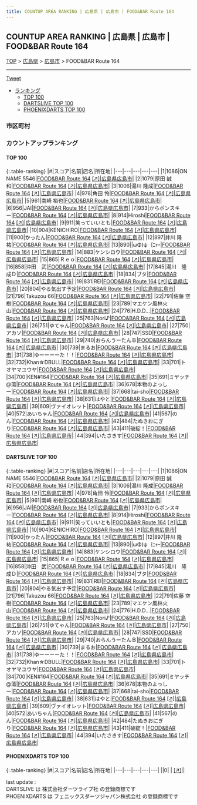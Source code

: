```yaml
---
title: COUNTUP AREA RANKING | 広島県 | 広島市 | FOOD&BAR Route 164
---
```

## COUNTUP AREA RANKING | 広島県 | 広島市 | FOOD&BAR Route 164

[TOP](/darts/rank/) > [広島県](/darts/rank/広島県/) > [広島市](/darts/rank/広島県/広島市/) > FOOD&BAR Route 164

___

<a href="https://twitter.com/share?ref_src=twsrc%5Etfw" data-text="COUNTUP AREA RANKING | 広島県広島市FOOD&BAR Route 164" class="twitter-share-button" data-hashtags="DARTSLIVE,PHOENIXDARTS,darts,ダーツ" data-show-count="false">Tweet</a>

* [ランキング](#カウントアップランキング)
    * [TOP 100](#top-100)
    * [DARTSLIVE TOP 100](#dartslive-top-100)
    * [PHOENIXDARTS TOP 100](#phoenixdarts-top-100)

### 市区町村

<ul>

</ul>

### カウントアップランキング

#### TOP 100



{:.table-ranking}
|#|スコア|名前|店名|所在地|
|---|---|---|---|---|
|1|1086|<span class="rank-name-dl">ON NAME 5546</span>|<a href="/darts/rank/shops/253313e6c38b3993a3f63593b5358cc4.html">FOOD&BAR Route 164</a> <a href="https://search.dartslive.com/jp/shop/253313e6c38b3993a3f63593b5358cc4">[↗]</a>|<a href="/darts/rank/広島県/広島市">広島県広島市</a>|
|2|1079|<span class="rank-name-dl">原田 誠和</span>|<a href="/darts/rank/shops/253313e6c38b3993a3f63593b5358cc4.html">FOOD&BAR Route 164</a> <a href="https://search.dartslive.com/jp/shop/253313e6c38b3993a3f63593b5358cc4">[↗]</a>|<a href="/darts/rank/広島県/広島市">広島県広島市</a>|
|3|1006|<span class="rank-name-dl">湯川 隆成</span>|<a href="/darts/rank/shops/253313e6c38b3993a3f63593b5358cc4.html">FOOD&BAR Route 164</a> <a href="https://search.dartslive.com/jp/shop/253313e6c38b3993a3f63593b5358cc4">[↗]</a>|<a href="/darts/rank/広島県/広島市">広島県広島市</a>|
|4|978|<span class="rank-name-dl">角田 怜</span>|<a href="/darts/rank/shops/253313e6c38b3993a3f63593b5358cc4.html">FOOD&BAR Route 164</a> <a href="https://search.dartslive.com/jp/shop/253313e6c38b3993a3f63593b5358cc4">[↗]</a>|<a href="/darts/rank/広島県/広島市">広島県広島市</a>|
|5|961|<span class="rank-name-dl">南崎 裕也</span>|<a href="/darts/rank/shops/253313e6c38b3993a3f63593b5358cc4.html">FOOD&BAR Route 164</a> <a href="https://search.dartslive.com/jp/shop/253313e6c38b3993a3f63593b5358cc4">[↗]</a>|<a href="/darts/rank/広島県/広島市">広島県広島市</a>|
|6|956|<span class="rank-name-dl">JAI</span>|<a href="/darts/rank/shops/253313e6c38b3993a3f63593b5358cc4.html">FOOD&BAR Route 164</a> <a href="https://search.dartslive.com/jp/shop/253313e6c38b3993a3f63593b5358cc4">[↗]</a>|<a href="/darts/rank/広島県/広島市">広島県広島市</a>|
|7|933|<span class="rank-name-dl">からポンスキー</span>|<a href="/darts/rank/shops/253313e6c38b3993a3f63593b5358cc4.html">FOOD&BAR Route 164</a> <a href="https://search.dartslive.com/jp/shop/253313e6c38b3993a3f63593b5358cc4">[↗]</a>|<a href="/darts/rank/広島県/広島市">広島県広島市</a>|
|8|914|<span class="rank-name-dl">Hiroshi</span>|<a href="/darts/rank/shops/253313e6c38b3993a3f63593b5358cc4.html">FOOD&BAR Route 164</a> <a href="https://search.dartslive.com/jp/shop/253313e6c38b3993a3f63593b5358cc4">[↗]</a>|<a href="/darts/rank/広島県/広島市">広島県広島市</a>|
|9|911|<span class="rank-name-dl">笑っていいとも</span>|<a href="/darts/rank/shops/253313e6c38b3993a3f63593b5358cc4.html">FOOD&BAR Route 164</a> <a href="https://search.dartslive.com/jp/shop/253313e6c38b3993a3f63593b5358cc4">[↗]</a>|<a href="/darts/rank/広島県/広島市">広島県広島市</a>|
|10|904|<span class="rank-name-dl">KENICHIRO</span>|<a href="/darts/rank/shops/253313e6c38b3993a3f63593b5358cc4.html">FOOD&BAR Route 164</a> <a href="https://search.dartslive.com/jp/shop/253313e6c38b3993a3f63593b5358cc4">[↗]</a>|<a href="/darts/rank/広島県/広島市">広島県広島市</a>|
|11|900|<span class="rank-name-dl">かったん</span>|<a href="/darts/rank/shops/253313e6c38b3993a3f63593b5358cc4.html">FOOD&BAR Route 164</a> <a href="https://search.dartslive.com/jp/shop/253313e6c38b3993a3f63593b5358cc4">[↗]</a>|<a href="/darts/rank/広島県/広島市">広島県広島市</a>|
|12|897|<span class="rank-name-dl">井川 隆祐</span>|<a href="/darts/rank/shops/253313e6c38b3993a3f63593b5358cc4.html">FOOD&BAR Route 164</a> <a href="https://search.dartslive.com/jp/shop/253313e6c38b3993a3f63593b5358cc4">[↗]</a>|<a href="/darts/rank/広島県/広島市">広島県広島市</a>|
|13|890|<span class="rank-name-dl">&#124;ωΦ)ψ｛ﾆｬｰ</span>|<a href="/darts/rank/shops/253313e6c38b3993a3f63593b5358cc4.html">FOOD&BAR Route 164</a> <a href="https://search.dartslive.com/jp/shop/253313e6c38b3993a3f63593b5358cc4">[↗]</a>|<a href="/darts/rank/広島県/広島市">広島県広島市</a>|
|14|883|<span class="rank-name-dl">ケンシロウ</span>|<a href="/darts/rank/shops/253313e6c38b3993a3f63593b5358cc4.html">FOOD&BAR Route 164</a> <a href="https://search.dartslive.com/jp/shop/253313e6c38b3993a3f63593b5358cc4">[↗]</a>|<a href="/darts/rank/広島県/広島市">広島県広島市</a>|
|15|865|<span class="rank-name-dl">Ｒｅｏ</span>|<a href="/darts/rank/shops/253313e6c38b3993a3f63593b5358cc4.html">FOOD&BAR Route 164</a> <a href="https://search.dartslive.com/jp/shop/253313e6c38b3993a3f63593b5358cc4">[↗]</a>|<a href="/darts/rank/広島県/広島市">広島県広島市</a>|
|16|858|<span class="rank-name-dl">沖田　武</span>|<a href="/darts/rank/shops/253313e6c38b3993a3f63593b5358cc4.html">FOOD&BAR Route 164</a> <a href="https://search.dartslive.com/jp/shop/253313e6c38b3993a3f63593b5358cc4">[↗]</a>|<a href="/darts/rank/広島県/広島市">広島県広島市</a>|
|17|845|<span class="rank-name-dl">湯川　隆成Ｄ</span>|<a href="/darts/rank/shops/253313e6c38b3993a3f63593b5358cc4.html">FOOD&BAR Route 164</a> <a href="https://search.dartslive.com/jp/shop/253313e6c38b3993a3f63593b5358cc4">[↗]</a>|<a href="/darts/rank/広島県/広島市">広島県広島市</a>|
|18|834|<span class="rank-name-dl">ブタ</span>|<a href="/darts/rank/shops/253313e6c38b3993a3f63593b5358cc4.html">FOOD&BAR Route 164</a> <a href="https://search.dartslive.com/jp/shop/253313e6c38b3993a3f63593b5358cc4">[↗]</a>|<a href="/darts/rank/広島県/広島市">広島県広島市</a>|
|19|831|<span class="rank-name-dl">REI</span>|<a href="/darts/rank/shops/253313e6c38b3993a3f63593b5358cc4.html">FOOD&BAR Route 164</a> <a href="https://search.dartslive.com/jp/shop/253313e6c38b3993a3f63593b5358cc4">[↗]</a>|<a href="/darts/rank/広島県/広島市">広島県広島市</a>|
|20|804|<span class="rank-name-dl">やる気出す予定</span>|<a href="/darts/rank/shops/253313e6c38b3993a3f63593b5358cc4.html">FOOD&BAR Route 164</a> <a href="https://search.dartslive.com/jp/shop/253313e6c38b3993a3f63593b5358cc4">[↗]</a>|<a href="/darts/rank/広島県/広島市">広島県広島市</a>|
|21|796|<span class="rank-name-dl">Takuzou 66</span>|<a href="/darts/rank/shops/253313e6c38b3993a3f63593b5358cc4.html">FOOD&BAR Route 164</a> <a href="https://search.dartslive.com/jp/shop/253313e6c38b3993a3f63593b5358cc4">[↗]</a>|<a href="/darts/rank/広島県/広島市">広島県広島市</a>|
|22|791|<span class="rank-name-dl">佐藤 空樹</span>|<a href="/darts/rank/shops/253313e6c38b3993a3f63593b5358cc4.html">FOOD&BAR Route 164</a> <a href="https://search.dartslive.com/jp/shop/253313e6c38b3993a3f63593b5358cc4">[↗]</a>|<a href="/darts/rank/広島県/広島市">広島県広島市</a>|
|23|789|<span class="rank-name-dl">マエケン風林火山</span>|<a href="/darts/rank/shops/253313e6c38b3993a3f63593b5358cc4.html">FOOD&BAR Route 164</a> <a href="https://search.dartslive.com/jp/shop/253313e6c38b3993a3f63593b5358cc4">[↗]</a>|<a href="/darts/rank/広島県/広島市">広島県広島市</a>|
|24|776|<span class="rank-name-dl">H.D.D...</span>|<a href="/darts/rank/shops/253313e6c38b3993a3f63593b5358cc4.html">FOOD&BAR Route 164</a> <a href="https://search.dartslive.com/jp/shop/253313e6c38b3993a3f63593b5358cc4">[↗]</a>|<a href="/darts/rank/広島県/広島市">広島県広島市</a>|
|25|763|<span class="rank-name-dl">Nori♪</span>|<a href="/darts/rank/shops/253313e6c38b3993a3f63593b5358cc4.html">FOOD&BAR Route 164</a> <a href="https://search.dartslive.com/jp/shop/253313e6c38b3993a3f63593b5358cc4">[↗]</a>|<a href="/darts/rank/広島県/広島市">広島県広島市</a>|
|26|751|<span class="rank-name-dl">ゆてゃん</span>|<a href="/darts/rank/shops/253313e6c38b3993a3f63593b5358cc4.html">FOOD&BAR Route 164</a> <a href="https://search.dartslive.com/jp/shop/253313e6c38b3993a3f63593b5358cc4">[↗]</a>|<a href="/darts/rank/広島県/広島市">広島県広島市</a>|
|27|750|<span class="rank-name-dl">アカソ</span>|<a href="/darts/rank/shops/253313e6c38b3993a3f63593b5358cc4.html">FOOD&BAR Route 164</a> <a href="https://search.dartslive.com/jp/shop/253313e6c38b3993a3f63593b5358cc4">[↗]</a>|<a href="/darts/rank/広島県/広島市">広島県広島市</a>|
|28|747|<span class="rank-name-dl">SSD</span>|<a href="/darts/rank/shops/253313e6c38b3993a3f63593b5358cc4.html">FOOD&BAR Route 164</a> <a href="https://search.dartslive.com/jp/shop/253313e6c38b3993a3f63593b5358cc4">[↗]</a>|<a href="/darts/rank/広島県/広島市">広島県広島市</a>|
|29|740|<span class="rank-name-dl">おらんうーたんＢ</span>|<a href="/darts/rank/shops/253313e6c38b3993a3f63593b5358cc4.html">FOOD&BAR Route 164</a> <a href="https://search.dartslive.com/jp/shop/253313e6c38b3993a3f63593b5358cc4">[↗]</a>|<a href="/darts/rank/広島県/広島市">広島県広島市</a>|
|30|739|<span class="rank-name-dl">まるお</span>|<a href="/darts/rank/shops/253313e6c38b3993a3f63593b5358cc4.html">FOOD&BAR Route 164</a> <a href="https://search.dartslive.com/jp/shop/253313e6c38b3993a3f63593b5358cc4">[↗]</a>|<a href="/darts/rank/広島県/広島市">広島県広島市</a>|
|31|738|<span class="rank-name-dl">ゆーーーーた！！</span>|<a href="/darts/rank/shops/253313e6c38b3993a3f63593b5358cc4.html">FOOD&BAR Route 164</a> <a href="https://search.dartslive.com/jp/shop/253313e6c38b3993a3f63593b5358cc4">[↗]</a>|<a href="/darts/rank/広島県/広島市">広島県広島市</a>|
|32|732|<span class="rank-name-dl">Khan☆DBULL</span>|<a href="/darts/rank/shops/253313e6c38b3993a3f63593b5358cc4.html">FOOD&BAR Route 164</a> <a href="https://search.dartslive.com/jp/shop/253313e6c38b3993a3f63593b5358cc4">[↗]</a>|<a href="/darts/rank/広島県/広島市">広島県広島市</a>|
|33|701|<span class="rank-name-dl">トオヤマユウヤ</span>|<a href="/darts/rank/shops/253313e6c38b3993a3f63593b5358cc4.html">FOOD&BAR Route 164</a> <a href="https://search.dartslive.com/jp/shop/253313e6c38b3993a3f63593b5358cc4">[↗]</a>|<a href="/darts/rank/広島県/広島市">広島県広島市</a>|
|34|700|<span class="rank-name-dl">KEN#164</span>|<a href="/darts/rank/shops/253313e6c38b3993a3f63593b5358cc4.html">FOOD&BAR Route 164</a> <a href="https://search.dartslive.com/jp/shop/253313e6c38b3993a3f63593b5358cc4">[↗]</a>|<a href="/darts/rank/広島県/広島市">広島県広島市</a>|
|35|691|<span class="rank-name-dl">ミヤッチ@蕩</span>|<a href="/darts/rank/shops/253313e6c38b3993a3f63593b5358cc4.html">FOOD&BAR Route 164</a> <a href="https://search.dartslive.com/jp/shop/253313e6c38b3993a3f63593b5358cc4">[↗]</a>|<a href="/darts/rank/広島県/広島市">広島県広島市</a>|
|36|678|<span class="rank-name-dl">本物のよっしー</span>|<a href="/darts/rank/shops/253313e6c38b3993a3f63593b5358cc4.html">FOOD&BAR Route 164</a> <a href="https://search.dartslive.com/jp/shop/253313e6c38b3993a3f63593b5358cc4">[↗]</a>|<a href="/darts/rank/広島県/広島市">広島県広島市</a>|
|37|668|<span class="rank-name-dl">tai-sho</span>|<a href="/darts/rank/shops/253313e6c38b3993a3f63593b5358cc4.html">FOOD&BAR Route 164</a> <a href="https://search.dartslive.com/jp/shop/253313e6c38b3993a3f63593b5358cc4">[↗]</a>|<a href="/darts/rank/広島県/広島市">広島県広島市</a>|
|38|631|<span class="rank-name-dl">はやと</span>|<a href="/darts/rank/shops/253313e6c38b3993a3f63593b5358cc4.html">FOOD&BAR Route 164</a> <a href="https://search.dartslive.com/jp/shop/253313e6c38b3993a3f63593b5358cc4">[↗]</a>|<a href="/darts/rank/広島県/広島市">広島県広島市</a>|
|39|609|<span class="rank-name-dl">ヴァイオレット</span>|<a href="/darts/rank/shops/253313e6c38b3993a3f63593b5358cc4.html">FOOD&BAR Route 164</a> <a href="https://search.dartslive.com/jp/shop/253313e6c38b3993a3f63593b5358cc4">[↗]</a>|<a href="/darts/rank/広島県/広島市">広島県広島市</a>|
|40|572|<span class="rank-name-dl">あいちゃん</span>|<a href="/darts/rank/shops/253313e6c38b3993a3f63593b5358cc4.html">FOOD&BAR Route 164</a> <a href="https://search.dartslive.com/jp/shop/253313e6c38b3993a3f63593b5358cc4">[↗]</a>|<a href="/darts/rank/広島県/広島市">広島県広島市</a>|
|41|567|<span class="rank-name-dl">のん</span>|<a href="/darts/rank/shops/253313e6c38b3993a3f63593b5358cc4.html">FOOD&BAR Route 164</a> <a href="https://search.dartslive.com/jp/shop/253313e6c38b3993a3f63593b5358cc4">[↗]</a>|<a href="/darts/rank/広島県/広島市">広島県広島市</a>|
|42|484|<span class="rank-name-dl">たぬきおにぎり</span>|<a href="/darts/rank/shops/253313e6c38b3993a3f63593b5358cc4.html">FOOD&BAR Route 164</a> <a href="https://search.dartslive.com/jp/shop/253313e6c38b3993a3f63593b5358cc4">[↗]</a>|<a href="/darts/rank/広島県/広島市">広島県広島市</a>|
|43|411|<span class="rank-name-dl">破綻！</span>|<a href="/darts/rank/shops/253313e6c38b3993a3f63593b5358cc4.html">FOOD&BAR Route 164</a> <a href="https://search.dartslive.com/jp/shop/253313e6c38b3993a3f63593b5358cc4">[↗]</a>|<a href="/darts/rank/広島県/広島市">広島県広島市</a>|
|44|394|<span class="rank-name-dl">いたさきす</span>|<a href="/darts/rank/shops/253313e6c38b3993a3f63593b5358cc4.html">FOOD&BAR Route 164</a> <a href="https://search.dartslive.com/jp/shop/253313e6c38b3993a3f63593b5358cc4">[↗]</a>|<a href="/darts/rank/広島県/広島市">広島県広島市</a>|


#### DARTSLIVE TOP 100



{:.table-ranking}
|#|スコア|名前|店名|所在地|
|---|---|---|---|---|
|1|1086|<span class="rank-name-dl">ON NAME 5546</span>|<a href="/darts/rank/shops/253313e6c38b3993a3f63593b5358cc4.html">FOOD&BAR Route 164</a> <a href="https://search.dartslive.com/jp/shop/253313e6c38b3993a3f63593b5358cc4">[↗]</a>|<a href="/darts/rank/広島県/広島市">広島県広島市</a>|
|2|1079|<span class="rank-name-dl">原田 誠和</span>|<a href="/darts/rank/shops/253313e6c38b3993a3f63593b5358cc4.html">FOOD&BAR Route 164</a> <a href="https://search.dartslive.com/jp/shop/253313e6c38b3993a3f63593b5358cc4">[↗]</a>|<a href="/darts/rank/広島県/広島市">広島県広島市</a>|
|3|1006|<span class="rank-name-dl">湯川 隆成</span>|<a href="/darts/rank/shops/253313e6c38b3993a3f63593b5358cc4.html">FOOD&BAR Route 164</a> <a href="https://search.dartslive.com/jp/shop/253313e6c38b3993a3f63593b5358cc4">[↗]</a>|<a href="/darts/rank/広島県/広島市">広島県広島市</a>|
|4|978|<span class="rank-name-dl">角田 怜</span>|<a href="/darts/rank/shops/253313e6c38b3993a3f63593b5358cc4.html">FOOD&BAR Route 164</a> <a href="https://search.dartslive.com/jp/shop/253313e6c38b3993a3f63593b5358cc4">[↗]</a>|<a href="/darts/rank/広島県/広島市">広島県広島市</a>|
|5|961|<span class="rank-name-dl">南崎 裕也</span>|<a href="/darts/rank/shops/253313e6c38b3993a3f63593b5358cc4.html">FOOD&BAR Route 164</a> <a href="https://search.dartslive.com/jp/shop/253313e6c38b3993a3f63593b5358cc4">[↗]</a>|<a href="/darts/rank/広島県/広島市">広島県広島市</a>|
|6|956|<span class="rank-name-dl">JAI</span>|<a href="/darts/rank/shops/253313e6c38b3993a3f63593b5358cc4.html">FOOD&BAR Route 164</a> <a href="https://search.dartslive.com/jp/shop/253313e6c38b3993a3f63593b5358cc4">[↗]</a>|<a href="/darts/rank/広島県/広島市">広島県広島市</a>|
|7|933|<span class="rank-name-dl">からポンスキー</span>|<a href="/darts/rank/shops/253313e6c38b3993a3f63593b5358cc4.html">FOOD&BAR Route 164</a> <a href="https://search.dartslive.com/jp/shop/253313e6c38b3993a3f63593b5358cc4">[↗]</a>|<a href="/darts/rank/広島県/広島市">広島県広島市</a>|
|8|914|<span class="rank-name-dl">Hiroshi</span>|<a href="/darts/rank/shops/253313e6c38b3993a3f63593b5358cc4.html">FOOD&BAR Route 164</a> <a href="https://search.dartslive.com/jp/shop/253313e6c38b3993a3f63593b5358cc4">[↗]</a>|<a href="/darts/rank/広島県/広島市">広島県広島市</a>|
|9|911|<span class="rank-name-dl">笑っていいとも</span>|<a href="/darts/rank/shops/253313e6c38b3993a3f63593b5358cc4.html">FOOD&BAR Route 164</a> <a href="https://search.dartslive.com/jp/shop/253313e6c38b3993a3f63593b5358cc4">[↗]</a>|<a href="/darts/rank/広島県/広島市">広島県広島市</a>|
|10|904|<span class="rank-name-dl">KENICHIRO</span>|<a href="/darts/rank/shops/253313e6c38b3993a3f63593b5358cc4.html">FOOD&BAR Route 164</a> <a href="https://search.dartslive.com/jp/shop/253313e6c38b3993a3f63593b5358cc4">[↗]</a>|<a href="/darts/rank/広島県/広島市">広島県広島市</a>|
|11|900|<span class="rank-name-dl">かったん</span>|<a href="/darts/rank/shops/253313e6c38b3993a3f63593b5358cc4.html">FOOD&BAR Route 164</a> <a href="https://search.dartslive.com/jp/shop/253313e6c38b3993a3f63593b5358cc4">[↗]</a>|<a href="/darts/rank/広島県/広島市">広島県広島市</a>|
|12|897|<span class="rank-name-dl">井川 隆祐</span>|<a href="/darts/rank/shops/253313e6c38b3993a3f63593b5358cc4.html">FOOD&BAR Route 164</a> <a href="https://search.dartslive.com/jp/shop/253313e6c38b3993a3f63593b5358cc4">[↗]</a>|<a href="/darts/rank/広島県/広島市">広島県広島市</a>|
|13|890|<span class="rank-name-dl">&#124;ωΦ)ψ｛ﾆｬｰ</span>|<a href="/darts/rank/shops/253313e6c38b3993a3f63593b5358cc4.html">FOOD&BAR Route 164</a> <a href="https://search.dartslive.com/jp/shop/253313e6c38b3993a3f63593b5358cc4">[↗]</a>|<a href="/darts/rank/広島県/広島市">広島県広島市</a>|
|14|883|<span class="rank-name-dl">ケンシロウ</span>|<a href="/darts/rank/shops/253313e6c38b3993a3f63593b5358cc4.html">FOOD&BAR Route 164</a> <a href="https://search.dartslive.com/jp/shop/253313e6c38b3993a3f63593b5358cc4">[↗]</a>|<a href="/darts/rank/広島県/広島市">広島県広島市</a>|
|15|865|<span class="rank-name-dl">Ｒｅｏ</span>|<a href="/darts/rank/shops/253313e6c38b3993a3f63593b5358cc4.html">FOOD&BAR Route 164</a> <a href="https://search.dartslive.com/jp/shop/253313e6c38b3993a3f63593b5358cc4">[↗]</a>|<a href="/darts/rank/広島県/広島市">広島県広島市</a>|
|16|858|<span class="rank-name-dl">沖田　武</span>|<a href="/darts/rank/shops/253313e6c38b3993a3f63593b5358cc4.html">FOOD&BAR Route 164</a> <a href="https://search.dartslive.com/jp/shop/253313e6c38b3993a3f63593b5358cc4">[↗]</a>|<a href="/darts/rank/広島県/広島市">広島県広島市</a>|
|17|845|<span class="rank-name-dl">湯川　隆成Ｄ</span>|<a href="/darts/rank/shops/253313e6c38b3993a3f63593b5358cc4.html">FOOD&BAR Route 164</a> <a href="https://search.dartslive.com/jp/shop/253313e6c38b3993a3f63593b5358cc4">[↗]</a>|<a href="/darts/rank/広島県/広島市">広島県広島市</a>|
|18|834|<span class="rank-name-dl">ブタ</span>|<a href="/darts/rank/shops/253313e6c38b3993a3f63593b5358cc4.html">FOOD&BAR Route 164</a> <a href="https://search.dartslive.com/jp/shop/253313e6c38b3993a3f63593b5358cc4">[↗]</a>|<a href="/darts/rank/広島県/広島市">広島県広島市</a>|
|19|831|<span class="rank-name-dl">REI</span>|<a href="/darts/rank/shops/253313e6c38b3993a3f63593b5358cc4.html">FOOD&BAR Route 164</a> <a href="https://search.dartslive.com/jp/shop/253313e6c38b3993a3f63593b5358cc4">[↗]</a>|<a href="/darts/rank/広島県/広島市">広島県広島市</a>|
|20|804|<span class="rank-name-dl">やる気出す予定</span>|<a href="/darts/rank/shops/253313e6c38b3993a3f63593b5358cc4.html">FOOD&BAR Route 164</a> <a href="https://search.dartslive.com/jp/shop/253313e6c38b3993a3f63593b5358cc4">[↗]</a>|<a href="/darts/rank/広島県/広島市">広島県広島市</a>|
|21|796|<span class="rank-name-dl">Takuzou 66</span>|<a href="/darts/rank/shops/253313e6c38b3993a3f63593b5358cc4.html">FOOD&BAR Route 164</a> <a href="https://search.dartslive.com/jp/shop/253313e6c38b3993a3f63593b5358cc4">[↗]</a>|<a href="/darts/rank/広島県/広島市">広島県広島市</a>|
|22|791|<span class="rank-name-dl">佐藤 空樹</span>|<a href="/darts/rank/shops/253313e6c38b3993a3f63593b5358cc4.html">FOOD&BAR Route 164</a> <a href="https://search.dartslive.com/jp/shop/253313e6c38b3993a3f63593b5358cc4">[↗]</a>|<a href="/darts/rank/広島県/広島市">広島県広島市</a>|
|23|789|<span class="rank-name-dl">マエケン風林火山</span>|<a href="/darts/rank/shops/253313e6c38b3993a3f63593b5358cc4.html">FOOD&BAR Route 164</a> <a href="https://search.dartslive.com/jp/shop/253313e6c38b3993a3f63593b5358cc4">[↗]</a>|<a href="/darts/rank/広島県/広島市">広島県広島市</a>|
|24|776|<span class="rank-name-dl">H.D.D...</span>|<a href="/darts/rank/shops/253313e6c38b3993a3f63593b5358cc4.html">FOOD&BAR Route 164</a> <a href="https://search.dartslive.com/jp/shop/253313e6c38b3993a3f63593b5358cc4">[↗]</a>|<a href="/darts/rank/広島県/広島市">広島県広島市</a>|
|25|763|<span class="rank-name-dl">Nori♪</span>|<a href="/darts/rank/shops/253313e6c38b3993a3f63593b5358cc4.html">FOOD&BAR Route 164</a> <a href="https://search.dartslive.com/jp/shop/253313e6c38b3993a3f63593b5358cc4">[↗]</a>|<a href="/darts/rank/広島県/広島市">広島県広島市</a>|
|26|751|<span class="rank-name-dl">ゆてゃん</span>|<a href="/darts/rank/shops/253313e6c38b3993a3f63593b5358cc4.html">FOOD&BAR Route 164</a> <a href="https://search.dartslive.com/jp/shop/253313e6c38b3993a3f63593b5358cc4">[↗]</a>|<a href="/darts/rank/広島県/広島市">広島県広島市</a>|
|27|750|<span class="rank-name-dl">アカソ</span>|<a href="/darts/rank/shops/253313e6c38b3993a3f63593b5358cc4.html">FOOD&BAR Route 164</a> <a href="https://search.dartslive.com/jp/shop/253313e6c38b3993a3f63593b5358cc4">[↗]</a>|<a href="/darts/rank/広島県/広島市">広島県広島市</a>|
|28|747|<span class="rank-name-dl">SSD</span>|<a href="/darts/rank/shops/253313e6c38b3993a3f63593b5358cc4.html">FOOD&BAR Route 164</a> <a href="https://search.dartslive.com/jp/shop/253313e6c38b3993a3f63593b5358cc4">[↗]</a>|<a href="/darts/rank/広島県/広島市">広島県広島市</a>|
|29|740|<span class="rank-name-dl">おらんうーたんＢ</span>|<a href="/darts/rank/shops/253313e6c38b3993a3f63593b5358cc4.html">FOOD&BAR Route 164</a> <a href="https://search.dartslive.com/jp/shop/253313e6c38b3993a3f63593b5358cc4">[↗]</a>|<a href="/darts/rank/広島県/広島市">広島県広島市</a>|
|30|739|<span class="rank-name-dl">まるお</span>|<a href="/darts/rank/shops/253313e6c38b3993a3f63593b5358cc4.html">FOOD&BAR Route 164</a> <a href="https://search.dartslive.com/jp/shop/253313e6c38b3993a3f63593b5358cc4">[↗]</a>|<a href="/darts/rank/広島県/広島市">広島県広島市</a>|
|31|738|<span class="rank-name-dl">ゆーーーーた！！</span>|<a href="/darts/rank/shops/253313e6c38b3993a3f63593b5358cc4.html">FOOD&BAR Route 164</a> <a href="https://search.dartslive.com/jp/shop/253313e6c38b3993a3f63593b5358cc4">[↗]</a>|<a href="/darts/rank/広島県/広島市">広島県広島市</a>|
|32|732|<span class="rank-name-dl">Khan☆DBULL</span>|<a href="/darts/rank/shops/253313e6c38b3993a3f63593b5358cc4.html">FOOD&BAR Route 164</a> <a href="https://search.dartslive.com/jp/shop/253313e6c38b3993a3f63593b5358cc4">[↗]</a>|<a href="/darts/rank/広島県/広島市">広島県広島市</a>|
|33|701|<span class="rank-name-dl">トオヤマユウヤ</span>|<a href="/darts/rank/shops/253313e6c38b3993a3f63593b5358cc4.html">FOOD&BAR Route 164</a> <a href="https://search.dartslive.com/jp/shop/253313e6c38b3993a3f63593b5358cc4">[↗]</a>|<a href="/darts/rank/広島県/広島市">広島県広島市</a>|
|34|700|<span class="rank-name-dl">KEN#164</span>|<a href="/darts/rank/shops/253313e6c38b3993a3f63593b5358cc4.html">FOOD&BAR Route 164</a> <a href="https://search.dartslive.com/jp/shop/253313e6c38b3993a3f63593b5358cc4">[↗]</a>|<a href="/darts/rank/広島県/広島市">広島県広島市</a>|
|35|691|<span class="rank-name-dl">ミヤッチ@蕩</span>|<a href="/darts/rank/shops/253313e6c38b3993a3f63593b5358cc4.html">FOOD&BAR Route 164</a> <a href="https://search.dartslive.com/jp/shop/253313e6c38b3993a3f63593b5358cc4">[↗]</a>|<a href="/darts/rank/広島県/広島市">広島県広島市</a>|
|36|678|<span class="rank-name-dl">本物のよっしー</span>|<a href="/darts/rank/shops/253313e6c38b3993a3f63593b5358cc4.html">FOOD&BAR Route 164</a> <a href="https://search.dartslive.com/jp/shop/253313e6c38b3993a3f63593b5358cc4">[↗]</a>|<a href="/darts/rank/広島県/広島市">広島県広島市</a>|
|37|668|<span class="rank-name-dl">tai-sho</span>|<a href="/darts/rank/shops/253313e6c38b3993a3f63593b5358cc4.html">FOOD&BAR Route 164</a> <a href="https://search.dartslive.com/jp/shop/253313e6c38b3993a3f63593b5358cc4">[↗]</a>|<a href="/darts/rank/広島県/広島市">広島県広島市</a>|
|38|631|<span class="rank-name-dl">はやと</span>|<a href="/darts/rank/shops/253313e6c38b3993a3f63593b5358cc4.html">FOOD&BAR Route 164</a> <a href="https://search.dartslive.com/jp/shop/253313e6c38b3993a3f63593b5358cc4">[↗]</a>|<a href="/darts/rank/広島県/広島市">広島県広島市</a>|
|39|609|<span class="rank-name-dl">ヴァイオレット</span>|<a href="/darts/rank/shops/253313e6c38b3993a3f63593b5358cc4.html">FOOD&BAR Route 164</a> <a href="https://search.dartslive.com/jp/shop/253313e6c38b3993a3f63593b5358cc4">[↗]</a>|<a href="/darts/rank/広島県/広島市">広島県広島市</a>|
|40|572|<span class="rank-name-dl">あいちゃん</span>|<a href="/darts/rank/shops/253313e6c38b3993a3f63593b5358cc4.html">FOOD&BAR Route 164</a> <a href="https://search.dartslive.com/jp/shop/253313e6c38b3993a3f63593b5358cc4">[↗]</a>|<a href="/darts/rank/広島県/広島市">広島県広島市</a>|
|41|567|<span class="rank-name-dl">のん</span>|<a href="/darts/rank/shops/253313e6c38b3993a3f63593b5358cc4.html">FOOD&BAR Route 164</a> <a href="https://search.dartslive.com/jp/shop/253313e6c38b3993a3f63593b5358cc4">[↗]</a>|<a href="/darts/rank/広島県/広島市">広島県広島市</a>|
|42|484|<span class="rank-name-dl">たぬきおにぎり</span>|<a href="/darts/rank/shops/253313e6c38b3993a3f63593b5358cc4.html">FOOD&BAR Route 164</a> <a href="https://search.dartslive.com/jp/shop/253313e6c38b3993a3f63593b5358cc4">[↗]</a>|<a href="/darts/rank/広島県/広島市">広島県広島市</a>|
|43|411|<span class="rank-name-dl">破綻！</span>|<a href="/darts/rank/shops/253313e6c38b3993a3f63593b5358cc4.html">FOOD&BAR Route 164</a> <a href="https://search.dartslive.com/jp/shop/253313e6c38b3993a3f63593b5358cc4">[↗]</a>|<a href="/darts/rank/広島県/広島市">広島県広島市</a>|
|44|394|<span class="rank-name-dl">いたさきす</span>|<a href="/darts/rank/shops/253313e6c38b3993a3f63593b5358cc4.html">FOOD&BAR Route 164</a> <a href="https://search.dartslive.com/jp/shop/253313e6c38b3993a3f63593b5358cc4">[↗]</a>|<a href="/darts/rank/広島県/広島市">広島県広島市</a>|


#### PHOENIXDARTS TOP 100



{:.table-ranking}
|#|スコア|名前|店名|所在地|
|---|---|---|---|---|
||0|<span class="rank-name-dl"> </span>|<a href="/darts/rank/shops/.html"></a> <a href="">[↗]</a>|<a href="/darts/rank//"></a>|


<div class="footer border-top border-gray-light mt-5 pt-3 text-right text-gray">
    last update : <span style="font-weight: italic" id="foot_last_modified"></span><br />
    DARTSLIVE は 株式会社ダーツライブ社 の登録商標です<br />
    PHOENIXDARTS は フェニックスダーツジャパン株式会社 の登録商標です<br />
</div>

<script src="https://cdnjs.cloudflare.com/ajax/libs/jquery.tablesorter/2.31.3/js/jquery.tablesorter.min.js" integrity="sha512-qzgd5cYSZcosqpzpn7zF2ZId8f/8CHmFKZ8j7mU4OUXTNRd5g+ZHBPsgKEwoqxCtdQvExE5LprwwPAgoicguNg==" crossorigin="anonymous" referrerpolicy="no-referrer"></script>
<link rel="stylesheet" href="https://cdnjs.cloudflare.com/ajax/libs/jquery.tablesorter/2.31.3/css/theme.default.min.css" integrity="sha512-wghhOJkjQX0Lh3NSWvNKeZ0ZpNn+SPVXX1Qyc9OCaogADktxrBiBdKGDoqVUOyhStvMBmJQ8ZdMHiR3wuEq8+w==" crossorigin="anonymous" referrerpolicy="no-referrer" />
<script>
$(function() {
    $(".table-ranking").tablesorter({sortList:[[0, 0]]});
    $("#foot_last_modified").text(formatDate(new Date(document.lastModified), 'yyyy-MM-dd HH:mm:ss'));
});
</script>

<script async src="https://platform.twitter.com/widgets.js" charset="utf-8"></script>